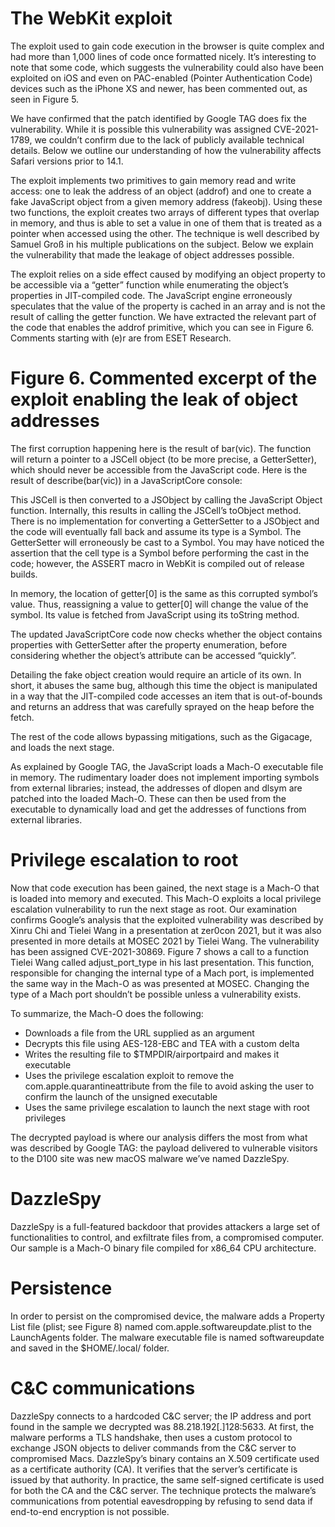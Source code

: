 # The WebKit exploit
The exploit used to gain code execution in the browser is quite complex and had more than 1,000 lines of code once formatted nicely. It’s interesting to note that some code, which suggests the vulnerability could also have been exploited on iOS and even on PAC-enabled (Pointer Authentication Code) devices such as the iPhone XS and newer, has been commented out, as seen in Figure 5.




We have confirmed that the patch identified by Google TAG does fix the vulnerability. While it is possible this vulnerability was assigned CVE-2021-1789, we couldn’t confirm due to the lack of publicly available technical details. Below we outline our understanding of how the vulnerability affects Safari versions prior to 14.1.

The exploit implements two primitives to gain memory read and write access: one to leak the address of an object (addrof) and one to create a fake JavaScript object from a given memory address (fakeobj). Using these two functions, the exploit creates two arrays of different types that overlap in memory, and thus is able to set a value in one of them that is treated as a pointer when accessed using the other. The technique is well described by Samuel Groß in his multiple publications on the subject. Below we explain the vulnerability that made the leakage of object addresses possible.

The exploit relies on a side effect caused by modifying an object property to be accessible via a “getter” function while enumerating the object’s properties in JIT-compiled code. The JavaScript engine erroneously speculates that the value of the property is cached in an array and is not the result of calling the getter function. We have extracted the relevant part of the code that enables the addrof primitive, which you can see in Figure 6. Comments starting with (e)r are from ESET Research.


# Figure 6. Commented excerpt of the exploit enabling the leak of object addresses

The first corruption happening here is the result of bar(vic). The function will return a pointer to a JSCell object (to be more precise, a GetterSetter), which should never be accessible from the JavaScript code. Here is the result of describe(bar(vic)) in a JavaScriptCore console:



This JSCell is then converted to a JSObject by calling the JavaScript Object function. Internally, this results in calling the JSCell’s toObject method. There is no implementation for converting a GetterSetter to a JSObject and the code will eventually fall back and assume its type is a Symbol. The GetterSetter will erroneously be cast to a Symbol. You may have noticed the assertion that the cell type is a Symbol before performing the cast in the code; however, the ASSERT macro in WebKit is compiled out of release builds.

In memory, the location of getter[0] is the same as this corrupted symbol’s value. Thus, reassigning a value to getter[0] will change the value of the symbol. Its value is fetched from JavaScript using its toString method.

The updated JavaScriptCore code now checks whether the object contains properties with GetterSetter after the property enumeration, before considering whether the object’s attribute can be accessed “quickly”.

Detailing the fake object creation would require an article of its own. In short, it abuses the same bug, although this time the object is manipulated in a way that the JIT-compiled code accesses an item that is out-of-bounds and returns an address that was carefully sprayed on the heap before the fetch.

The rest of the code allows bypassing mitigations, such as the Gigacage, and loads the next stage.

As explained by Google TAG, the JavaScript loads a Mach-O executable file in memory. The rudimentary loader does not implement importing symbols from external libraries; instead, the addresses of dlopen and dlsym are patched into the loaded Mach-O. These can then be used from the executable to dynamically load and get the addresses of functions from external libraries.

# Privilege escalation to root
Now that code execution has been gained, the next stage is a Mach-O that is loaded into memory and executed. This Mach-O exploits a local privilege escalation vulnerability to run the next stage as root. Our examination confirms Google’s analysis that the exploited vulnerability was described by Xinru Chi and Tielei Wang in a presentation at zer0con 2021, but it was also presented in more details at MOSEC 2021 by Tielei Wang. The vulnerability has been assigned CVE-2021-30869. Figure 7 shows a call to a function Tielei Wang called adjust_port_type in his last presentation. This function, responsible for changing the internal type of a Mach port, is implemented the same way in the Mach-O as was presented at MOSEC. Changing the type of a Mach port shouldn’t be possible unless a vulnerability exists.


To summarize, the Mach-O does the following:
- Downloads a file from the URL supplied as an argument
- Decrypts this file using AES-128-EBC and TEA with a custom delta
- Writes the resulting file to $TMPDIR/airportpaird and makes it executable
- Uses the privilege escalation exploit to remove the com.apple.quarantineattribute from the file to avoid asking the user to confirm the launch of the unsigned executable
- Uses the same privilege escalation to launch the next stage with root privileges

The decrypted payload is where our analysis differs the most from what was described by Google TAG: the payload delivered to vulnerable visitors to the D100 site was new macOS malware we’ve named DazzleSpy.

# DazzleSpy
DazzleSpy is a full-featured backdoor that provides attackers a large set of functionalities to control, and exfiltrate files from, a compromised computer. Our sample is a Mach-O binary file compiled for x86_64 CPU architecture.

# Persistence
In order to persist on the compromised device, the malware adds a Property List file (plist; see Figure 8) named com.apple.softwareupdate.plist to the LaunchAgents folder. The malware executable file is named softwareupdate and saved in the $HOME/.local/ folder.




# C&C communications
DazzleSpy connects to a hardcoded C&C server; the IP address and port found in the sample we decrypted was 88.218.192[.]128:5633. At first, the malware performs a TLS handshake, then uses a custom protocol to exchange JSON objects to deliver commands from the C&C server to compromised Macs. DazzleSpy’s binary contains an X.509 certificate used as a certificate authority (CA). It verifies that the server’s certificate is issued by that authority. In practice, the same self-signed certificate is used for both the CA and the C&C server. The technique protects the malware’s communications from potential eavesdropping by refusing to send data if end-to-end encryption is not possible.


